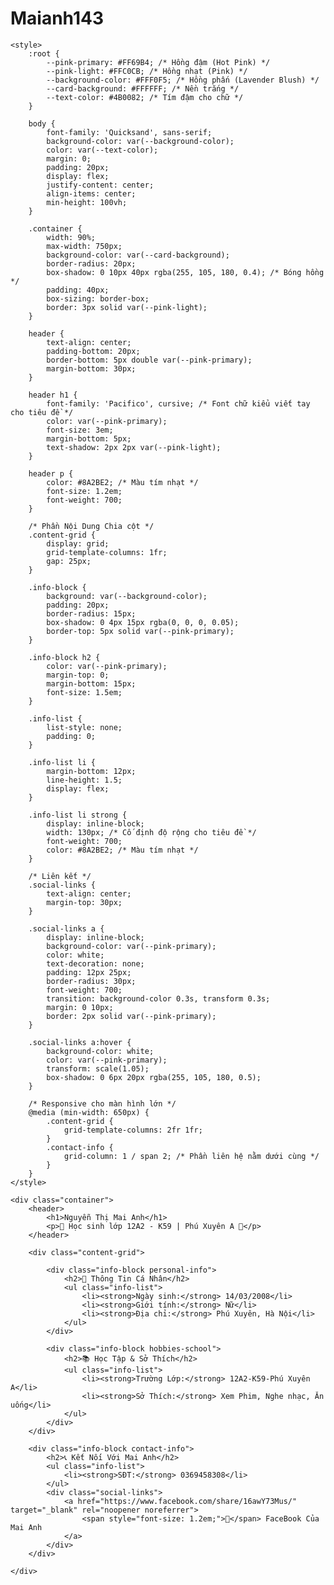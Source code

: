 # Maianh143
<!DOCTYPE html>
<html lang="vi">
<head>
    <meta charset="UTF-8">
    <meta name="viewport" content="width=device-width, initial-scale=1.0">
    <title>Giới Thiệu - Nguyễn Thị Mai Anh (Pink Style)</title>
    <link href="https://fonts.googleapis.com/css2?family=Pacifico&family=Quicksand:wght@400;700&display=swap" rel="stylesheet">
    
    <style>
        :root {
            --pink-primary: #FF69B4; /* Hồng đậm (Hot Pink) */
            --pink-light: #FFC0CB; /* Hồng nhạt (Pink) */
            --background-color: #FFF0F5; /* Hồng phấn (Lavender Blush) */
            --card-background: #FFFFFF; /* Nền trắng */
            --text-color: #4B0082; /* Tím đậm cho chữ */
        }

        body {
            font-family: 'Quicksand', sans-serif;
            background-color: var(--background-color);
            color: var(--text-color);
            margin: 0;
            padding: 20px;
            display: flex;
            justify-content: center;
            align-items: center;
            min-height: 100vh;
        }

        .container {
            width: 90%;
            max-width: 750px;
            background-color: var(--card-background);
            border-radius: 20px;
            box-shadow: 0 10px 40px rgba(255, 105, 180, 0.4); /* Bóng hồng */
            padding: 40px;
            box-sizing: border-box;
            border: 3px solid var(--pink-light);
        }

        header {
            text-align: center;
            padding-bottom: 20px;
            border-bottom: 5px double var(--pink-primary);
            margin-bottom: 30px;
        }

        header h1 {
            font-family: 'Pacifico', cursive; /* Font chữ kiểu viết tay cho tiêu đề */
            color: var(--pink-primary);
            font-size: 3em;
            margin-bottom: 5px;
            text-shadow: 2px 2px var(--pink-light);
        }

        header p {
            color: #8A2BE2; /* Màu tím nhạt */
            font-size: 1.2em;
            font-weight: 700;
        }

        /* Phần Nội Dung Chia cột */
        .content-grid {
            display: grid;
            grid-template-columns: 1fr;
            gap: 25px;
        }

        .info-block {
            background: var(--background-color);
            padding: 20px;
            border-radius: 15px;
            box-shadow: 0 4px 15px rgba(0, 0, 0, 0.05);
            border-top: 5px solid var(--pink-primary);
        }

        .info-block h2 {
            color: var(--pink-primary);
            margin-top: 0;
            margin-bottom: 15px;
            font-size: 1.5em;
        }

        .info-list {
            list-style: none;
            padding: 0;
        }

        .info-list li {
            margin-bottom: 12px;
            line-height: 1.5;
            display: flex;
        }

        .info-list li strong {
            display: inline-block;
            width: 130px; /* Cố định độ rộng cho tiêu đề */
            font-weight: 700;
            color: #8A2BE2; /* Màu tím nhạt */
        }
        
        /* Liên kết */
        .social-links {
            text-align: center;
            margin-top: 30px;
        }

        .social-links a {
            display: inline-block;
            background-color: var(--pink-primary);
            color: white;
            text-decoration: none;
            padding: 12px 25px;
            border-radius: 30px;
            font-weight: 700;
            transition: background-color 0.3s, transform 0.3s;
            margin: 0 10px;
            border: 2px solid var(--pink-primary);
        }

        .social-links a:hover {
            background-color: white;
            color: var(--pink-primary);
            transform: scale(1.05);
            box-shadow: 0 6px 20px rgba(255, 105, 180, 0.5);
        }
        
        /* Responsive cho màn hình lớn */
        @media (min-width: 650px) {
            .content-grid {
                grid-template-columns: 2fr 1fr; 
            }
            .contact-info {
                grid-column: 1 / span 2; /* Phần liên hệ nằm dưới cùng */
            }
        }
    </style>
</head>
<body>

    <div class="container">
        <header>
            <h1>Nguyễn Thị Mai Anh</h1>
            <p>🌷 Học sinh lớp 12A2 - K59 | Phú Xuyên A 🌷</p>
        </header>

        <div class="content-grid">
            
            <div class="info-block personal-info">
                <h2>💖 Thông Tin Cá Nhân</h2>
                <ul class="info-list">
                    <li><strong>Ngày sinh:</strong> 14/03/2008</li>
                    <li><strong>Giới tính:</strong> Nữ</li>
                    <li><strong>Địa chỉ:</strong> Phú Xuyên, Hà Nội</li>
                </ul>
            </div>
            
            <div class="info-block hobbies-school">
                <h2>📚 Học Tập & Sở Thích</h2>
                <ul class="info-list">
                    <li><strong>Trường Lớp:</strong> 12A2-K59-Phú Xuyên A</li>
                    <li><strong>Sở Thích:</strong> Xem Phim, Nghe nhạc, Ăn uống</li>
                </ul>
            </div>
        </div>
        
        <div class="info-block contact-info">
            <h2>📞 Kết Nối Với Mai Anh</h2>
            <ul class="info-list">
                <li><strong>SĐT:</strong> 0369458308</li>
            </ul>
            <div class="social-links">
                <a href="https://www.facebook.com/share/16awY73Mus/" target="_blank" rel="noopener noreferrer">
                    <span style="font-size: 1.2em;">🎀</span> FaceBook Của Mai Anh
                </a>
            </div>
        </div>
        
    </div>

</body>
</html>
